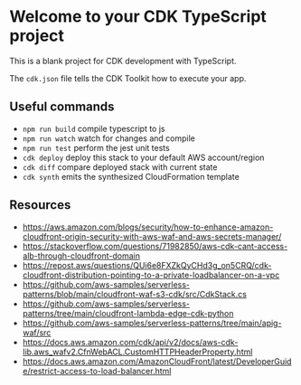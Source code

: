 # Welcome to your CDK TypeScript project

This is a blank project for CDK development with TypeScript.

The `cdk.json` file tells the CDK Toolkit how to execute your app.

## Useful commands

* `npm run build`   compile typescript to js
* `npm run watch`   watch for changes and compile
* `npm run test`    perform the jest unit tests
* `cdk deploy`      deploy this stack to your default AWS account/region
* `cdk diff`        compare deployed stack with current state
* `cdk synth`       emits the synthesized CloudFormation template

## Resources

* <https://aws.amazon.com/blogs/security/how-to-enhance-amazon-cloudfront-origin-security-with-aws-waf-and-aws-secrets-manager/>
* <https://stackoverflow.com/questions/71982850/aws-cdk-cant-access-alb-through-cloudfront-domain>
* <https://repost.aws/questions/QUi6e8FXZkQyCHd3g_on5CRQ/cdk-cloudfront-distribution-pointing-to-a-private-loadbalancer-on-a-vpc>
* <https://github.com/aws-samples/serverless-patterns/blob/main/cloudfront-waf-s3-cdk/src/CdkStack.cs>
* <https://github.com/aws-samples/serverless-patterns/tree/main/cloudfront-lambda-edge-cdk-python>
* <https://github.com/aws-samples/serverless-patterns/tree/main/apig-waf/src>
* <https://docs.aws.amazon.com/cdk/api/v2/docs/aws-cdk-lib.aws_wafv2.CfnWebACL.CustomHTTPHeaderProperty.html>
* <https://docs.aws.amazon.com/AmazonCloudFront/latest/DeveloperGuide/restrict-access-to-load-balancer.html>

